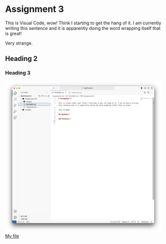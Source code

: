 # Assignment 3

This is Visual Code, wow! Think I starting to get the hang of it. I am currently writing this sentence and it is apparently doing the word wrapping itself that is great!

Very strange. 

## Heading 2

### Heading 3

![screenshotAssignmentThreeVisualStudio](./images/screenshotAssignmentThreeVisualStudio.png)
[My file](responses.txt)